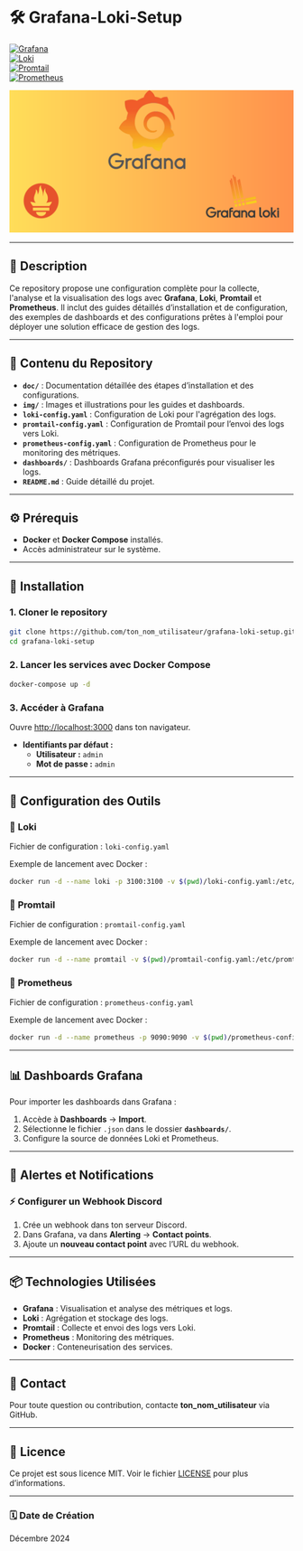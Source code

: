 # 🛠️ **Grafana-Loki-Setup**

[![Grafana](https://img.shields.io/badge/Grafana-FF9800?style=flat-square&logo=grafana&logoColor=white)](https://grafana.com/)  
[![Loki](https://img.shields.io/badge/Loki-00BFFF?style=flat-square&logo=grafana&logoColor=white)](https://grafana.com/oss/loki/)  
[![Promtail](https://img.shields.io/badge/Promtail-228B22?style=flat-square&logo=grafana&logoColor=white)](https://grafana.com/docs/loki/latest/clients/promtail/)  
[![Prometheus](https://img.shields.io/badge/Prometheus-E6522C?style=flat-square&logo=prometheus&logoColor=white)](https://prometheus.io/)

![Banner](img/background.png)

---

## 📄 **Description**

Ce repository propose une configuration complète pour la collecte, l'analyse et la visualisation des logs avec **Grafana**, **Loki**, **Promtail** et **Prometheus**. Il inclut des guides détaillés d’installation et de configuration, des exemples de dashboards et des configurations prêtes à l'emploi pour déployer une solution efficace de gestion des logs.

---

## 📂 **Contenu du Repository**

- **`doc/`** : Documentation détaillée des étapes d’installation et des configurations.
- **`img/`** : Images et illustrations pour les guides et dashboards.
- **`loki-config.yaml`** : Configuration de Loki pour l'agrégation des logs.
- **`promtail-config.yaml`** : Configuration de Promtail pour l’envoi des logs vers Loki.
- **`prometheus-config.yaml`** : Configuration de Prometheus pour le monitoring des métriques.
- **`dashboards/`** : Dashboards Grafana préconfigurés pour visualiser les logs.
- **`README.md`** : Guide détaillé du projet.

---

## ⚙️ **Prérequis**

- **Docker** et **Docker Compose** installés.
- Accès administrateur sur le système.

---

## 🚀 **Installation**

### 1. **Cloner le repository**

```bash
git clone https://github.com/ton_nom_utilisateur/grafana-loki-setup.git
cd grafana-loki-setup
```

### 2. **Lancer les services avec Docker Compose**

```bash
docker-compose up -d
```

### 3. **Accéder à Grafana**

Ouvre [http://localhost:3000](http://localhost:3000) dans ton navigateur.

- **Identifiants par défaut :**  
  - **Utilisateur :** `admin`  
  - **Mot de passe :** `admin`

---

## 🔧 **Configuration des Outils**

### 📏 **Loki**

Fichier de configuration : `loki-config.yaml`

Exemple de lancement avec Docker :

```bash
docker run -d --name loki -p 3100:3100 -v $(pwd)/loki-config.yaml:/etc/loki/config.yaml grafana/loki:2.9.7
```

### 📏 **Promtail**

Fichier de configuration : `promtail-config.yaml`

Exemple de lancement avec Docker :

```bash
docker run -d --name promtail -v $(pwd)/promtail-config.yaml:/etc/promtail/config.yaml grafana/promtail:2.9.7
```

### 📏 **Prometheus**

Fichier de configuration : `prometheus-config.yaml`

Exemple de lancement avec Docker :

```bash
docker run -d --name prometheus -p 9090:9090 -v $(pwd)/prometheus-config.yaml:/etc/prometheus/prometheus.yml prom/prometheus
```

---

## 📊 **Dashboards Grafana**

Pour importer les dashboards dans Grafana :

1. Accède à **Dashboards** → **Import**.
2. Sélectionne le fichier `.json` dans le dossier **`dashboards/`**.
3. Configure la source de données Loki et Prometheus.

---

## 📢 **Alertes et Notifications**

### ⚡ **Configurer un Webhook Discord**

1. Crée un webhook dans ton serveur Discord.
2. Dans Grafana, va dans **Alerting** → **Contact points**.
3. Ajoute un **nouveau contact point** avec l’URL du webhook.

---

## 📦 **Technologies Utilisées**

- **Grafana** : Visualisation et analyse des métriques et logs.
- **Loki** : Agrégation et stockage des logs.
- **Promtail** : Collecte et envoi des logs vers Loki.
- **Prometheus** : Monitoring des métriques.
- **Docker** : Conteneurisation des services.

---

## 📧 **Contact**

Pour toute question ou contribution, contacte **ton_nom_utilisateur** via GitHub.

---

## 📛 **Licence**

Ce projet est sous licence MIT. Voir le fichier [LICENSE](LICENSE) pour plus d’informations.

---

### 🗓 **Date de Création**

Décembre 2024
